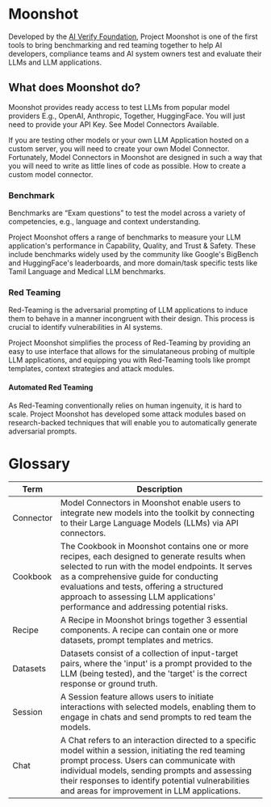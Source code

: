 # Moonshot

Developed by the [AI Verify Foundation](https://aiverifyfoundation.sg/?utm_source=Github&utm_medium=referral&utm_campaign=20230607_AI_Verify_Foundation_GitHub), Project Moonshot is one of the first tools to bring benchmarking and red teaming together to help AI developers, compliance teams and AI system owners test and evaluate their LLMs and LLM applications.

## What does Moonshot do?

Moonshot provides ready access to test LLMs from popular model providers E.g., OpenAI, Anthropic, Together, HuggingFace. You will just need to provide your API Key. See Model Connectors Available.

If you are testing other models or your own LLM Application hosted on a custom server, you will need to create your own Model Connector. Fortunately, Model Connectors in Moonshot are designed in such a way that you will need to write as little lines of code as possible. How to create a custom model connector.

### Benchmark

Benchmarks are “Exam questions” to test the model across a variety of competencies, e.g., language and context understanding.

Project Moonshot offers a range of benchmarks to measure your LLM application's performance in Capability, Quality, and Trust & Safety. These include benchmarks widely used by the community like Google's BigBench and HuggingFace's leaderboards, and more domain/task specific tests like Tamil Language and Medical LLM benchmarks.

### Red Teaming

Red-Teaming is the adversarial prompting of LLM applications to induce them to behave in a manner incongruent with their design. This process is crucial to identify vulnerabilities in AI systems.

Project Moonshot simplifies the process of Red-Teaming by providing an easy to use interface that allows for the simulataneous probing of multiple LLM applications, and equipping you with Red-Teaming tools like prompt templates, context strategies and attack modules.

#### Automated Red Teaming

As Red-Teaming conventionally relies on human ingenuity, it is hard to scale. Project Moonshot has developed some attack modules based on research-backed techniques that will enable you to automatically generate adversarial prompts.

# Glossary

| Term | Description |
| --- | ---|
| Connector | Model Connectors in Moonshot enable users to integrate new models into the toolkit by connecting to their Large Language Models (LLMs) via API connectors.  |
| Cookbook | The Cookbook in Moonshot contains one or more recipes, each designed to generate results when selected to run with the model endpoints. It serves as a comprehensive guide for conducting evaluations and tests, offering a structured approach to assessing LLM applications' performance and addressing potential risks. |
| Recipe | A Recipe in Moonshot brings together 3 essential components. A recipe can contain one or more datasets, prompt templates and metrics.  |
| Datasets | Datasets consist of a collection of input-target pairs, where the 'input' is a prompt provided to the LLM (being tested), and the 'target' is the correct response or ground truth. | 
| Session | A Session feature allows users to initiate interactions with selected models, enabling them to engage in chats and send prompts to red team the models.  | 
| Chat | A Chat refers to an interaction directed to a specific model within a session, initiating the red teaming prompt process. Users can communicate with individual models, sending prompts and assessing their responses to identify potential vulnerabilities and areas for improvement in LLM applications. | 
